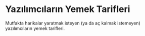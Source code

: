 Yazılımcıların Yemek Tarifleri
==============================

Mutfakta harikalar yaratmak isteyen (ya da aç kalmak istemeyen) yazılımcıların yemek tarifleri.
